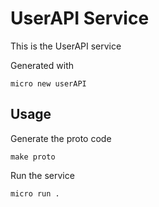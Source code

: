 # UserAPI Service

This is the UserAPI service

Generated with

```
micro new userAPI
```

## Usage

Generate the proto code

```
make proto
```

Run the service

```
micro run .
```